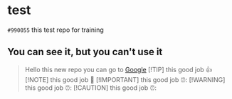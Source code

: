 # test
`#990055` this test repo for training
## You can see it, but you can't use it
> Hello this new repo
you can go to [Google](https://www.google.com)
>[!TIP] this good job :+1:
>[!NOTE] this good job :tada:
>[!IMPORTANT] this good job ⏰:
>[!WARNING] this good job ⏰:
>[!CAUTION] this good job ⏰: 
